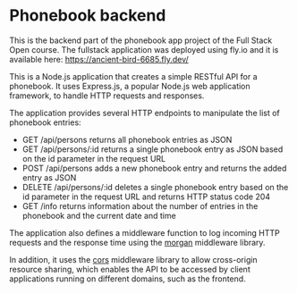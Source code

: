 # Phonebook backend

This is the backend part of the phonebook app project of the Full Stack Open course. The fullstack application was deployed using fly.io and it is available here: https://ancient-bird-6685.fly.dev/

This is a Node.js application that creates a simple RESTful API for a phonebook. It uses Express.js, a popular Node.js web application framework, to handle HTTP requests and responses.

The application provides several HTTP endpoints to manipulate the list of phonebook entries:

- GET /api/persons returns all phonebook entries as JSON
- GET /api/persons/:id returns a single phonebook entry as JSON based on the id parameter in the request URL
- POST /api/persons adds a new phonebook entry and returns the added entry as JSON
- DELETE /api/persons/:id deletes a single phonebook entry based on the id parameter in the request URL and returns HTTP status code 204
- GET /info returns information about the number of entries in the phonebook and the current date and time

The application also defines a middleware function to log incoming HTTP requests and the response time using the [morgan](https://github.com/expressjs/morgan) middleware library.

In addition, it uses the [cors](https://github.com/expressjs/cors) middleware library to allow cross-origin resource sharing, which enables the API to be accessed by client applications running on different domains, such as the frontend.

